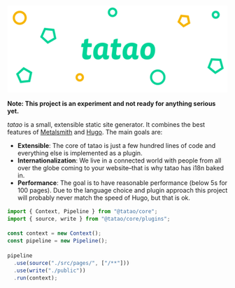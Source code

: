![launchpad](/.github/banner.png?raw=true)

**Note: This project is an experiment and not ready for anything serious yet.**

*tatao* is a small, extensible static site generator. It combines the best features of [Metalsmith](https://metalsmith.io/) and [Hugo](https://gohugo.io/). The main goals are:

* **Extensible**: The core of tatao is just a few hundred lines of code and everything else is implemented as a plugin.
* **Internationalization**: We live in a connected world with people from all over the globe coming to your website–that is why tatao has i18n baked in.
* **Performance**: The goal is to have reasonable performance (below 5s for 100 pages). Due to the language choice and plugin approach this project will probably never match the speed of Hugo, but that is ok.


```javascript
import { Context, Pipeline } from "@tatao/core";
import { source, write } from "@tatao/core/plugins";

const context = new Context();
const pipeline = new Pipeline();

pipeline
  .use(source("./src/pages/", ["/**"]))
  .use(write("./public"))
  .run(context);
```
